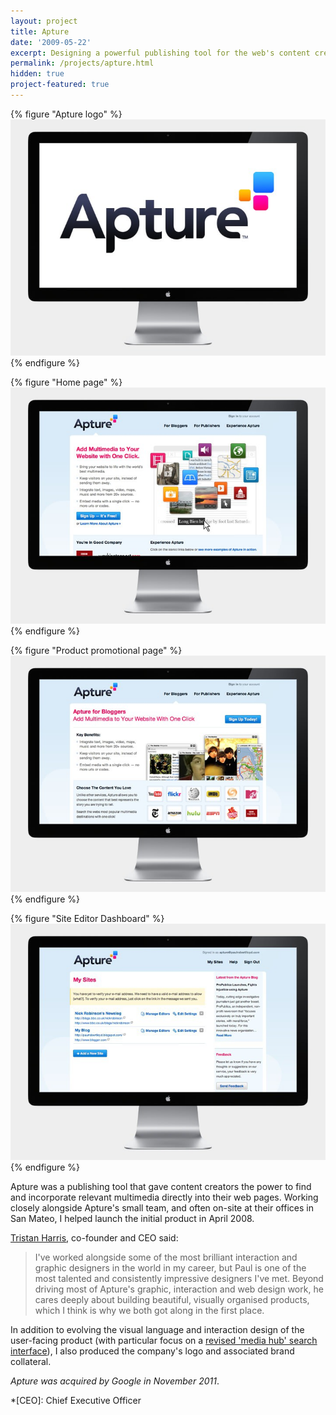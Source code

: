 ```yaml
---
layout: project
title: Apture
date: '2009-05-22'
excerpt: Designing a powerful publishing tool for the web's content creators.
permalink: /projects/apture.html
hidden: true
project-featured: true
---
```

{% figure "Apture logo" %}
![](/assets/images/projects/apture/0.jpg)
{% endfigure %}

{% figure "Home page" %}
![](/assets/images/projects/apture/1.jpg)
{% endfigure %}

{% figure "Product promotional page" %}
![](/assets/images/projects/apture/2.jpg)
{% endfigure %}

{% figure "Site Editor Dashboard" %}
![](/assets/images/projects/apture/3.jpg)
{% endfigure %}

Apture was a publishing tool that gave content creators the power to find and incorporate relevant multimedia directly into their web pages. Working closely alongside Apture's small team, and often on-site at their offices in San Mateo, I helped launch the initial product in April 2008.

[Tristan Harris][1], co-founder and CEO said:

> I've worked alongside some of the most brilliant interaction and graphic designers in the world in my career, but Paul is one of the most talented and consistently impressive designers I've met. Beyond driving most of Apture's graphic, interaction and web design work, he cares deeply about building beautiful, visually organised products, which I think is why we both got along in the first place.

In addition to evolving the visual language and interaction design of the user-facing product (with particular focus on a [revised 'media hub' search interface][2]), I also produced the company's logo and associated brand collateral.

*Apture was acquired by Google in November 2011*.

[1]: http://tristanharris.com/
[2]: http://web.archive.org/web/20090529090403/http://blog.apture.com/2009/05/introducing-media-hub-20-link-more-content-faster-and-easier/

*[CEO]: Chief Executive Officer
